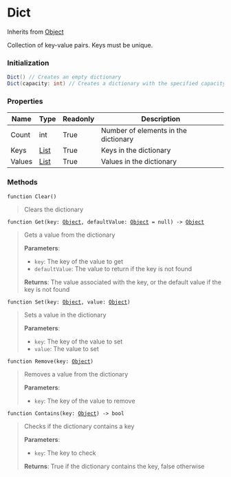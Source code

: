 # Dict
Inherits from [Object](../objects/Object.md)

Collection of key-value pairs.
Keys must be unique.

### Initialization
```csharp
Dict() // Creates an empty dictionary
Dict(capacity: int) // Creates a dictionary with the specified capacity
```

### Properties
|Name|Type|Readonly|Description|
|---|---|---|---|
|Count|int|True|Number of elements in the dictionary|
|Keys|[List](../objects/List.md)|True|Keys in the dictionary|
|Values|[List](../objects/List.md)|True|Values in the dictionary|


### Methods
<pre class="language-typescript"><code class="lang-typescript">function Clear()</code></pre>
> Clears the dictionary
> 
<pre class="language-typescript"><code class="lang-typescript">function Get(key: <a data-footnote-ref href="#user-content-fn-38">Object</a>, defaultValue: <a data-footnote-ref href="#user-content-fn-38">Object</a> = null) -> <a data-footnote-ref href="#user-content-fn-38">Object</a></code></pre>
> Gets a value from the dictionary
> 
> **Parameters**:
> - `key`: The key of the value to get
> - `defaultValue`: The value to return if the key is not found
> 
> **Returns**: The value associated with the key, or the default value if the key is not found
<pre class="language-typescript"><code class="lang-typescript">function Set(key: <a data-footnote-ref href="#user-content-fn-38">Object</a>, value: <a data-footnote-ref href="#user-content-fn-38">Object</a>)</code></pre>
> Sets a value in the dictionary
> 
> **Parameters**:
> - `key`: The key of the value to set
> - `value`: The value to set
> 
<pre class="language-typescript"><code class="lang-typescript">function Remove(key: <a data-footnote-ref href="#user-content-fn-38">Object</a>)</code></pre>
> Removes a value from the dictionary
> 
> **Parameters**:
> - `key`: The key of the value to remove
> 
<pre class="language-typescript"><code class="lang-typescript">function Contains(key: <a data-footnote-ref href="#user-content-fn-38">Object</a>) -> bool</code></pre>
> Checks if the dictionary contains a key
> 
> **Parameters**:
> - `key`: The key to check
> 
> **Returns**: True if the dictionary contains the key, false otherwise

[^0]: [Camera](../static/Camera.md)
[^1]: [Character](../objects/Character.md)
[^2]: [Collider](../objects/Collider.md)
[^3]: [Collision](../objects/Collision.md)
[^4]: [Color](../objects/Color.md)
[^5]: [Convert](../static/Convert.md)
[^6]: [Cutscene](../static/Cutscene.md)
[^7]: [Dict](../objects/Dict.md)
[^8]: [Game](../static/Game.md)
[^9]: [Human](../objects/Human.md)
[^10]: [Input](../static/Input.md)
[^11]: [Json](../static/Json.md)
[^12]: [LineCastHitResult](../objects/LineCastHitResult.md)
[^13]: [LineRenderer](../objects/LineRenderer.md)
[^14]: [List](../objects/List.md)
[^15]: [Locale](../objects/Locale.md)
[^16]: [Map](../static/Map.md)
[^17]: [MapObject](../objects/MapObject.md)
[^18]: [MapTargetable](../objects/MapTargetable.md)
[^19]: [Math](../static/Math.md)
[^20]: [Network](../static/Network.md)
[^21]: [NetworkView](../objects/NetworkView.md)
[^22]: [PersistentData](../static/PersistentData.md)
[^23]: [Physics](../static/Physics.md)
[^24]: [Player](../objects/Player.md)
[^25]: [Quaternion](../objects/Quaternion.md)
[^26]: [Random](../objects/Random.md)
[^27]: [Range](../objects/Range.md)
[^28]: [RoomData](../static/RoomData.md)
[^29]: [Set](../objects/Set.md)
[^30]: [Shifter](../objects/Shifter.md)
[^31]: [String](../static/String.md)
[^32]: [Time](../static/Time.md)
[^33]: [Titan](../objects/Titan.md)
[^34]: [Transform](../objects/Transform.md)
[^35]: [UI](../static/UI.md)
[^36]: [Vector2](../objects/Vector2.md)
[^37]: [Vector3](../objects/Vector3.md)
[^38]: [Object](../objects/Object.md)
[^39]: [Component](../objects/Component.md)
